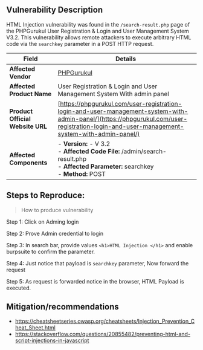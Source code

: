 ## Vulnerability Description

HTML Injection vulnerability was found in the `/search-result.php` page of the PHPGurukul User Registration & Login and User Management System V3.2. This vulnerability allows remote attackers to execute arbitrary HTML code via the `searchkey` parameter in a POST HTTP request.


| **Field**                        | **Details**                                                                                                                                                                                |
|----------------------------------|--------------------------------------------------------------------------------------------------------------------------------------------------------------------------------------------|
| **Affected Vendor**              | [PHPGurukul](https://phpgurukul.com/)                                                                                                                                                      |
| **Affected Product Name**        | User Registration & Login and User Management System With admin panel                                                                                                                      |
| **Product Official Website URL** | [https://phpgurukul.com/user-registration-login-and-user-management-system-with-admin-panel/](https://phpgurukul.com/user-registration-login-and-user-management-system-with-admin-panel/) |
| **Affected Components**          | - **Version:** -  V 3.2 <br>- **Affected Code File:** /admin/search-result.php <br>- **Affected Parameter:** searchkey<br>- **Method:** POST                                                                           |


## Steps to Reproduce:

> How to produce vulnerability

Step 1: Click on Adming login

Step 2: Prove Admin credential to login

Step 3: In search bar, provide values `<h1>HTML Injection </h1>` and enable burpsuite to confirm the parameter.

Step 4: Just notice that payload is `searchkey` parameter, Now forward the request

Step 5: As request is forwarded notice in the browser, HTML Payload is executed.


## Mitigation/recommendations

- https://cheatsheetseries.owasp.org/cheatsheets/Injection_Prevention_Cheat_Sheet.html
- https://stackoverflow.com/questions/20855482/preventing-html-and-script-injections-in-javascript


